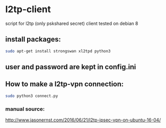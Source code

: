 # l2tp-client
script for l2tp (only pskshared secret) client tested on debian 8

## install packages:
```sh
sudo apt-get install strongswan xl2tpd python3
```

## user and password are kept in config.ini 



## How to make a l2tp-vpn connection:
```sh
sudo python3 connect.py
```



### manual source:
http://www.jasonernst.com/2016/06/21/l2tp-ipsec-vpn-on-ubuntu-16-04/
